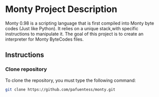 # Monty Project Description
Monty 0.98 is a scripting language that is first compiled into Monty byte codes (Just like Python). It relies on a unique stack,with specific instructions to manipulate it. The goal of this project is to create an interpreter for Monty ByteCodes files.
## Instructions

### Clone repository
To clone the repository, you must type the following command:
```bash
git clone https://github.com/pafuentess/monty.git
```
